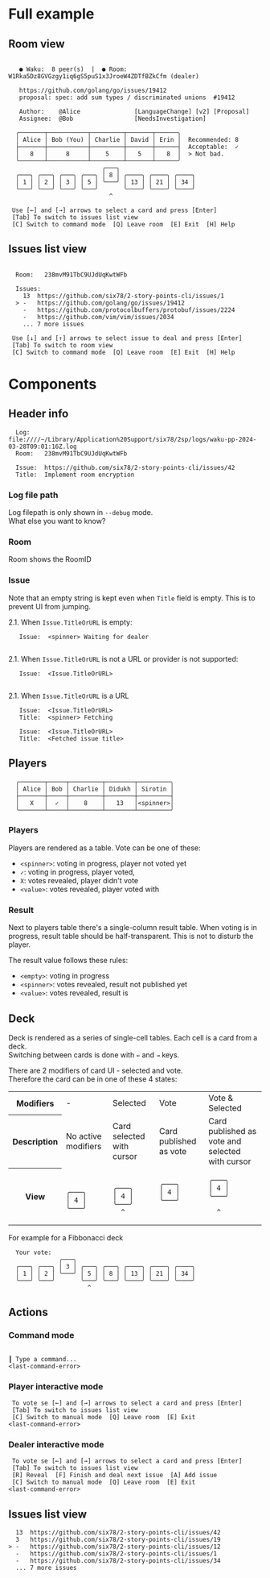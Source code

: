 # Full example

## Room view

```shell

   ● Waku:  8 peer(s)  |  ● Room:  W1Rka5Dz8GVGzgy1iq6gS5puS1x3JroeW4ZDTfBZkCfm (dealer)     

   https://github.com/golang/go/issues/19412
   proposal: spec: add sum types / discriminated unions  #19412
   
   Author:    @Alice               [LanguageChange] [v2] [Proposal] 
   Assignee:  @Bob                 [NeedsInvestigation]

  ╭───────┬───────────┬─────────┬───────┬──────╮                                       
  │ Alice │ Bob (You) │ Charlie │ David │ Erin │  Recommended: 8                         
  ├───────┼───────────┼─────────┼───────┼──────┤  Acceptable:  ✓
  │   8   │     8     │    5    │   5   │   8  │  > Not bad.                      
  ╰───────┴───────────┴─────────┴───────┴──────╯           
                          ╭───╮                                           
  ╭───╮ ╭───╮ ╭───╮ ╭───╮ │ 8 │ ╭────╮ ╭────╮ ╭────╮                                    
  │ 1 │ │ 2 │ │ 3 │ │ 5 │ ╰───╯ │ 13 │ │ 21 │ │ 34 │                                    
  ╰───╯ ╰───╯ ╰───╯ ╰───╯       ╰────╯ ╰────╯ ╰────╯                                    
                            ^
                
 Use [←] and [→] arrows to select a card and press [Enter]
 [Tab] To switch to issues list view
 [C] Switch to command mode  [Q] Leave room  [E] Exit  [H] Help

```

## Issues list view

```shell

  Room:   238mvM91TbC9UJdUqKwtWFb

  Issues:  
    13  https://github.com/six78/2-story-points-cli/issues/1                                
  > -   https://github.com/golang/go/issues/19412                                                          
    -   https://github.com/protocolbuffers/protobuf/issues/2224                                
    -   https://github.com/vim/vim/issues/2034                                
    ... 7 more issues     
        
 Use [↓] and [↑] arrows to select issue to deal and press [Enter]
 [Tab] To switch to room view
 [C] Switch to command mode  [Q] Leave room  [E] Exit  [H] Help

```
# Components

## Header info

```shell
  Log:	  file:////~/Library/Application%20Support/six78/2sp/logs/waku-pp-2024-03-28T09:01:16Z.log
  Room:   238mvM91TbC9UJdUqKwtWFb
  
  Issue:  https://github.com/six78/2-story-points-cli/issues/42
  Title:  Implement room encryption
```

### Log file path

Log filepath is only shown in `--debug` mode. \
What else you want to know?

### Room

Room shows the RoomID

### Issue

Note that an empty string is kept even when `Title` field is empty. This is to prevent UI from jumping.

2.1. When `Issue.TitleOrURL` is empty:
```shell
   Issue:  <spinner> Waiting for dealer
   
```

2.1. When `Issue.TitleOrURL` is not a URL or provider is not supported:
```shell
   Issue:  <Issue.TitleOrURL>
   
```

2.1. When `Issue.TitleOrURL` is a URL
```shell
   Issue:  <Issue.TitleOrURL>
   Title:  <spinner> Fetching  
```
```shell
   Issue:  <Issue.TitleOrURL>
   Title:  <Fetched issue title>
```

## Players

```shell
  ╭───────┬─────┬─────────┬────────┬─────────╮
  │ Alice │ Bob │ Charlie │ Didukh │ Sirotin │
  ├───────┼─────┼─────────┼────────┼─────────┤
  │   X   │  ✓  │    8    │   13   │<spinner>│
  ╰───────┴─────┴─────────┴────────┴─────────╯
```

### Players

Players are rendered as a table. Vote can be one of these:
- `<spinner>`: voting in progress, player not voted yet
- `✓`: voting in progress, player voted,
- `X`: votes revealed, player didn't vote
- `<value>`: votes revealed, player voted with <value>

### Result 

Next to players table there's a single-column result table.
When voting is in progress, result table should be half-transparent. This is not to disturb the player.

The result value follows these rules:
- `<empty>`: voting in progress
- `<spinner>`: votes revealed, result not published yet
- `<value>`: votes revealed, result is <value>

## Deck

Deck is rendered as a series of single-cell tables. Each cell is a card from a deck.\
Switching between cards is done with `←` and `→` keys.

There are 2 modifiers of card UI - selected and vote.\
Therefore the card can be in one of these 4 states:

<table>
<tr>
<th>Modifiers</th>
<td> - </td>
<td>Selected</td>
<td>Vote</td>
<td>Vote & Selected</td>
</tr>

<tr>
<th>Description</th>
<td>No active modifiers</td>
<td>Card selected with cursor</td>
<td>Card published as vote</td>
<td>Card published as vote and selected with cursor</td>
</tr>

<tr>
<th>View</th>
<td>

```shell

╭───╮
│ 4 │
╰───╯

```
</td>
<td>

```shell

╭───╮
│ 4 │
╰───╯
  ^
```
</td>
<td>

```shell
╭───╮
│ 4 │
╰───╯


```
</td>
<td>

```shell
╭───╮
│ 4 │
╰───╯

  ^
```
</td>
</tr>
</table>

For example for a Fibbonacci deck  

```shell
  Your vote:
              ╭───╮
  ╭───╮ ╭───╮ │ 3 │ ╭───╮ ╭───╮ ╭────╮ ╭────╮ ╭────╮
  │ 1 │ │ 2 │ ╰───╯ │ 5 │ │ 8 │ │ 13 │ │ 21 │ │ 34 │
  ╰───╯ ╰───╯       ╰───╯ ╰───╯ ╰────╯ ╰────╯ ╰────╯
                      ^ 
```

## Actions

### Command mode 

```shell

┃ Type a command...
<last-command-error>
```

### Player interactive mode

```shell
 To vote se [←] and [→] arrows to select a card and press [Enter]
 [Tab] To switch to issues list view
 [C] Switch to manual mode  [Q] Leave room  [E] Exit
<last-command-error>
```

### Dealer interactive mode

```shell
 To vote se [←] and [→] arrows to select a card and press [Enter]
 [Tab] To switch to issues list view
 [R] Reveal  [F] Finish and deal next issue  [A] Add issue
 [C] Switch to manual mode  [Q] Leave room  [E] Exit
<last-command-error>
```

## Issues list view

```shell
  13  https://github.com/six78/2-story-points-cli/issues/42
  3   https://github.com/six78/2-story-points-cli/issues/19
> -   https://github.com/six78/2-story-points-cli/issues/12
  -   https://github.com/six78/2-story-points-cli/issues/1 
  -   https://github.com/six78/2-story-points-cli/issues/34
  ... 7 more issues
```
